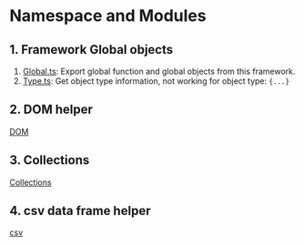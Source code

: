 # Namespace and Modules

## 1. Framework Global objects

1. [Global.ts](../Linq.ts/Global.ts): Export global function and global objects from this framework.
2. [Type.ts](../Linq.ts/Type.ts): Get object type information, not working for object type: ``{...}``

## 2. DOM helper

[DOM](../Linq.ts/DOM/)

## 3. Collections

[Collections](../Linq.ts/Collections/)

## 4. csv data frame helper

[csv](../Linq.ts/csv/)